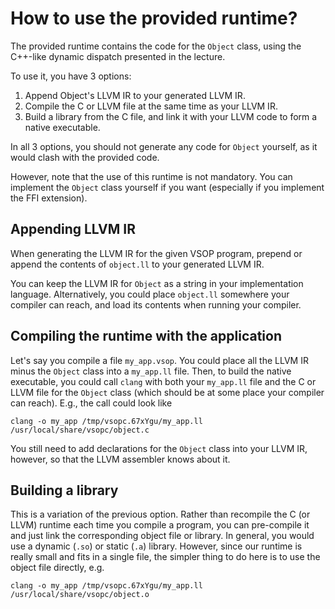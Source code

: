 # How to use the provided runtime?

The provided runtime contains the code for the `Object` class, using the
C++-like dynamic dispatch presented in the lecture.

To use it, you have 3 options:

1. Append Object's LLVM IR to your generated LLVM IR.
2. Compile the C or LLVM file at the same time as your LLVM IR.
3. Build a library from the C file, and link it with your LLVM code to form a
   native executable.

In all 3 options, you should not generate any code for `Object` yourself, as it
would clash with the provided code.

However, note that the use of this runtime is not mandatory. You can implement
the `Object` class yourself if you want (especially if you implement the FFI
extension).

## Appending LLVM IR

When generating the LLVM IR for the given VSOP program, prepend or append the
contents of `object.ll` to your generated LLVM IR.

You can keep the LLVM IR for `Object` as a string in your implementation
language. Alternatively, you could place `object.ll` somewhere your compiler
can reach, and load its contents when running your compiler.

## Compiling the runtime with the application

Let's say you compile a file `my_app.vsop`. You could place all the LLVM IR
minus the `Object` class into a `my_app.ll` file. Then, to build the native
executable, you could call `clang` with both your `my_app.ll` file and the C or
LLVM file for the `Object` class (which should be at some place your compiler
can reach). E.g., the call could look like

    clang -o my_app /tmp/vsopc.67xYgu/my_app.ll /usr/local/share/vsopc/object.c

You still need to add declarations for the `Object` class into your LLVM IR,
however, so that the LLVM assembler knows about it.

## Building a library

This is a variation of the previous option. Rather than recompile the C (or
LLVM) runtime each time you compile a program, you can pre-compile it and just
link the corresponding object file or library. In general, you would use a
dynamic (`.so`) or static (`.a`) library. However, since our runtime is really
small and fits in a single file, the simpler thing to do here is to use the
object file directly, e.g.

    clang -o my_app /tmp/vsopc.67xYgu/my_app.ll /usr/local/share/vsopc/object.o
